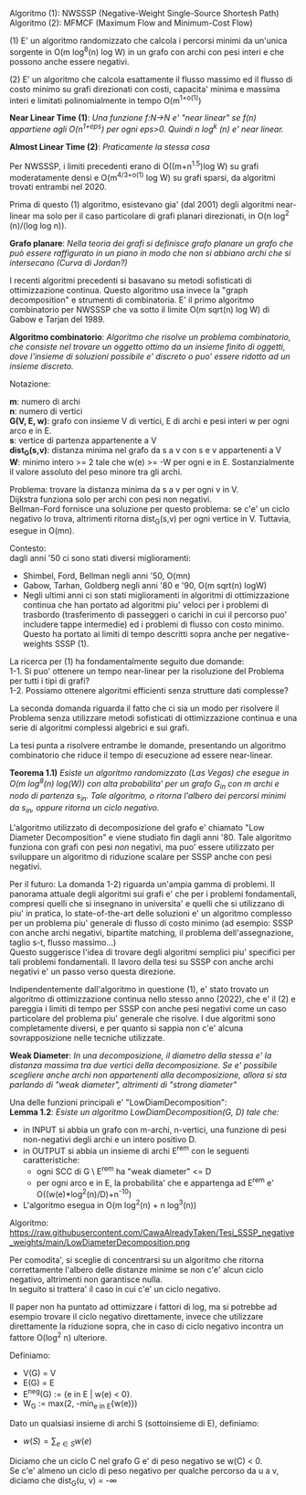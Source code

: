 Algoritmo (1): NWSSSP (Negative-Weight Single-Source Shortesh Path)  
Algoritmo (2): MFMCF (Maximum Flow and Minimum-Cost Flow)

(1) E' un algoritmo randomizzato che calcola i percorsi minimi da un'unica sorgente in O(m log<sup>8</sup>(n) log W) in un grafo con archi con pesi interi e che possono anche essere negativi.

(2) E' un algoritmo che calcola esattamente il flusso massimo ed il flusso di costo minimo su grafi direzionati con costi, capacita' minima e massima interi e limitati polinomialmente in tempo O(m<sup>1+o(1)</sup>)

**Near Linear Time (1)**:
_Una funzione f:N->N e' "near linear" se f(n) appartiene agli O(n<sup>1+eps</sup>) per ogni eps>0.
Quindi n log<sup>k</sup> (n) e' near linear._

**Almost Linear Time (2)**:
_Praticamente la stessa cosa_

Per NWSSSP, i limiti precedenti erano di O((m+n<sup>1.5</sup>)log W) su grafi moderatamente densi e O(m<sup>4/3+o(1)</sup> log W) su grafi sparsi, da algoritmi trovati entrambi nel 2020.

Prima di questo (1) algoritmo, esistevano gia' (dal 2001) degli algoritmi near-linear ma solo per il caso particolare di grafi planari direzionati, in O(n log<sup>2</sup> (n)/(log log n)).

**Grafo planare**:
_Nella teoria dei grafi si definisce grafo planare un grafo che può essere raffigurato in un piano in modo che non si abbiano archi che si intersecano
(Curva di Jordan?)_

I recenti algoritmi precedenti si basavano su metodi sofisticati di ottimizzazione continua. Questo algoritmo usa invece la "graph decomposition" e strumenti di combinatoria. E' il primo algoritmo combinatorio per NWSSSP che va sotto il limite O(m sqrt(n) log W) di Gabow e Tarjan del 1989.

**Algoritmo combinatorio**:
_Algoritmo che risolve un problema combinatorio, che consiste nel trovare un oggetto ottimo da un insieme finito di oggetti, dove l'insieme di soluzioni possibile e' discreto o puo' essere ridotto ad un insieme discreto._

Notazione:

**m**: numero di archi  
**n**: numero di vertici  
**G(V, E, w)**: grafo con insieme V di vertici, E di archi e pesi interi w per ogni arco e in E.  
**s**: vertice di partenza appartenente a V  
**dist<sub>G</sub>(s,v)**: distanza minima nel grafo da s a v con s e v appartenenti a V  
**W**: minimo intero >= 2 tale che w(e) >= -W per ogni e in E. Sostanzialmente il valore assoluto del peso minore tra gli archi.  

Problema: trovare la distanza minima da s a v per ogni v in V.  
Dijkstra funziona solo per archi con pesi non negativi.   
Bellman-Ford fornisce una soluzione per questo problema: se c'e' un ciclo negativo lo trova, altrimenti ritorna dist<sub>G</sub>(s,v) per ogni vertice in V. Tuttavia, esegue in O(mn).

Contesto:  
dagli anni '50 ci sono stati diversi miglioramenti:  
* Shimbel, Ford, Bellman negli anni '50, O(mn)  
* Gabow, Tarhan, Goldberg negli anni '80 e '90, O(m sqrt(n) logW)  
* Negli ultimi anni ci son stati miglioramenti in algoritmi di ottimizzazione continua che han portato ad algoritmi piu' veloci per i problemi di trasbordo (trasferimento di passeggeri o carichi in cui il percorso puo' includere tappe intermedie) ed i problemi di flusso con costo minimo. Questo ha portato ai limiti di tempo descritti sopra anche per negative-weights SSSP (1).  

La ricerca per (1) ha fondamentalmente seguito due domande:  
1-1. Si puo' ottenere un tempo near-linear per la risoluzione del Problema per tutti i tipi di grafi?  
1-2. Possiamo ottenere algoritmi efficienti senza strutture dati complesse?  

La seconda domanda riguarda il fatto che ci sia un modo per risolvere il Problema senza utilizzare metodi sofisticati di ottimizzazione continua e una serie di algoritmi complessi algebrici e sui grafi.

La tesi punta a risolvere entrambe le domande, presentando un algoritmo combinatorio che riduce il tempo di esecuzione ad essere near-linear.

**Teorema 1.1)** _Esiste un algoritmo randomizzato (Las Vegas) che esegue in O(m log<sup>8</sup>(n) log(W)) con alta probabilita' per un grafo G<sub>in</sub> con m archi e nodo di partenza s<sub>in</sub>. Tale algoritmo, o ritorna l'albero dei percorsi minimi da s<sub>in</sub>, oppure ritorna un ciclo negativo._

L'algoritmo utilizzato di decomposizione del grafo e' chiamato "Low Diameter Decomposition" e viene studiato fin dagli anni '80. Tale algoritmo funziona con grafi con pesi _non_ negativi, ma puo' essere utilizzato per sviluppare un algoritmo di riduzione scalare per SSSP anche con pesi negativi.

Per il futuro: La domanda 1-2) riguarda un'ampia gamma di problemi. Il panorama attuale degli algoritmi sui grafi e' che per i problemi fondamentali, compresi quelli che si insegnano in universita' e quelli che si utilizzano di piu' in pratica, lo state-of-the-art delle soluzioni e' un algoritmo complesso per un problema piu' generale di flusso di costo minimo (ad esempio: SSSP con anche archi negativi, bipartite matching, il problema dell'assegnazione, taglio s-t, flusso massimo...)  
Questo suggerisce l'idea di trovare degli algoritmi semplici piu' specifici per tali problemi fondamentali. Il lavoro della tesi su SSSP con anche archi negativi e' un passo verso questa direzione.

Indipendentemente dall'algoritmo in questione (1), e' stato trovato un algoritmo di ottimizzazione continua nello stesso anno (2022), che e' il (2) e pareggia i limiti di tempo per SSSP con anche pesi negativi come un caso particolare del problema piu' generale che risolve. I due algoritmi sono completamente diversi, e per quanto si sappia non c'e' alcuna sovrapposizione nelle tecniche utilizzate.

**Weak Diameter**:
_In una decomposizione, il diametro della stessa e' la distanza massima tra due vertici della decomposizione. Se e' possibile scegliere anche archi non appartenenti alla decomposizione, allora si sta parlando di "weak diameter", altrimenti di "strong diameter"_

Una delle funzioni principali e' "LowDiamDecomposition":  
**Lemma 1.2**: _Esiste un algoritmo LowDiamDecomposition(G, D) tale che:_  
* in INPUT si abbia un grafo con m-archi, n-vertici, una funzione di pesi non-negativi degli archi e un intero positivo D.  
* in OUTPUT si abbia un insieme di archi E<sup>rem</sup> con le seguenti caratteristiche:  
    * ogni SCC di G \ E<sup>rem</sup> ha "weak diameter" <= D  
    * per ogni arco e in E, la probabilita' che e appartenga ad E<sup>rem</sup> e' O((w(e)*log<sup>2</sup>(n)/D)+n<sup>-10</sup>)  
* L'algoritmo esegua in O(m log<sup>2</sup>(n) + n log<sup>3</sup>(n))  

Algoritmo: https://raw.githubusercontent.com/CawaAlreadyTaken/Tesi_SSSP_negative_weights/main/LowDiameterDecomposition.png

Per comodita', si sceglie di concentrarsi su un algoritmo che ritorna correttamente l'albero delle distanze minime se non c'e' alcun ciclo negativo, altrimenti non garantisce nulla.  
In seguito si trattera' il caso in cui c'e' un ciclo negativo.  

Il paper non ha puntato ad ottimizzare i fattori di log, ma si potrebbe ad esempio trovare il ciclo negativo direttamente, invece che utilizzare direttamente la riduzione sopra, che in caso di ciclo negativo incontra un fattore O(log<sup>2</sup> n) ulteriore.  

Definiamo:
* V(G) = V  
* E(G) = E
* E<sup>neg</sup>(G) := {e in E | w(e) < 0}.  
* W<sub>G</sub> := max(2, -min<sub>e in E</sub>{w(e)})

Dato un qualsiasi insieme di archi S (sottoinsieme di E), definiamo:  
* $w(S) = \sum_{e \in S} w(e)$

Diciamo che un ciclo C nel grafo G e' di peso negativo se w(C) < 0.  
Se c'e' almeno un ciclo di peso negativo per qualche percorso da u a v, diciamo che dist<sub>G</sub>(u, v) = -$\infty$
